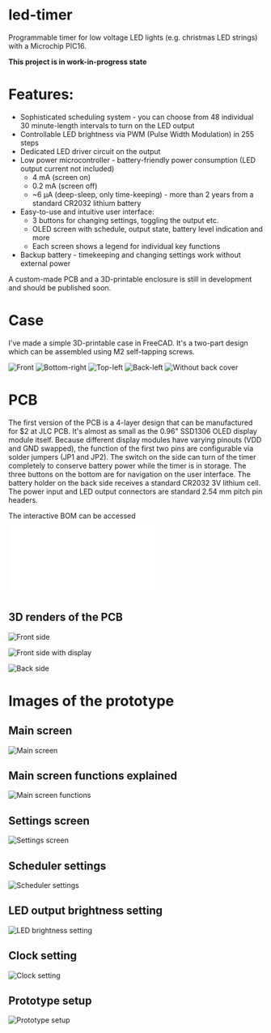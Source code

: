 # led-timer
Programmable timer for low voltage LED lights (e.g. christmas LED strings) with a Microchip PIC16.

**This project is in work-in-progress state**

# Features:
* Sophisticated scheduling system - you can choose from 48 individual 30 minute-length intervals to turn on the LED output
* Controllable LED brightness via PWM (Pulse Width Modulation) in 255 steps
* Dedicated LED driver circuit on the output
* Low power microcontroller - battery-friendly power consumption (LED output current not included)
  * 4 mA (screen on)
  * 0.2 mA (screen off)
  * ~6 μA (deep-sleep, only time-keeping) - more than 2 years from a standard CR2032 lithium battery
* Easy-to-use and intuitive user interface:
  * 3 buttons for changing settings, toggling the output etc.
  * OLED screen with schedule, output state, battery level indication and more
  * Each screen shows a legend for individual key functions
* Backup battery - timekeeping and changing settings work without external power

A custom-made PCB and a 3D-printable enclosure is still in development and should be published soon.

# Case

I've made a simple 3D-printable case in FreeCAD. It's a two-part design which can be assembled using M2 self-tapping screws.

![Front](/Images/case-front.png)
![Bottom-right](/Images/case-bottom-right.png)
![Top-left](/Images/case-top-left.png)
![Back-left](/Images/case-back-left.png)
![Without back cover](/Images/case-no-back.png)

# PCB

The first version of the PCB is a 4-layer design that can be manufactured for $2 at JLC PCB.
It's almost as small as the 0.96" SSD1306 OLED display module itself. Because different display modules have varying pinouts (VDD and GND swapped), the function of the first two pins are configurable via solder jumpers (JP1 and JP2).
The switch on the side can turn of the timer completely to conserve battery power while the timer is in storage.
The three buttons on the bottom are for navigation on the user interface.
The battery holder on the back side receives a standard CR2032 3V lithium cell.
The power input and LED output connectors are standard 2.54 mm pitch pin headers.

The interactive BOM can be accessed ![HERE](/Hardware/LEDTimer/bom/ibom.html)

## 3D renders of the PCB

![Front side](/Images/pcb-front.jpg)

![Front side with display](/Images/pcb-front-display.jpg)

![Back side](/Images/pcb-back.jpg)

# Images of the prototype

## Main screen
![Main screen](/Images/IMG_2650.jpg)

## Main screen functions explained
![Main screen functions](/Images/IMG_2650_legend.jpg)

## Settings screen
![Settings screen](/Images/IMG_2651.jpg)

## Scheduler settings
![Scheduler settings](/Images/IMG_2653.jpg)

## LED output brightness setting
![LED brightness setting](/Images/IMG_2654.jpg)

## Clock setting
![Clock setting](/Images/IMG_2655.jpg)

## Prototype setup
![Prototype setup](/Images/IMG_2649.jpg)
